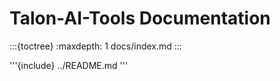 # Talon-AI-Tools Documentation

:::{toctree}
:maxdepth: 1
docs/index.md
:::

'''{include} ../README.md
'''

